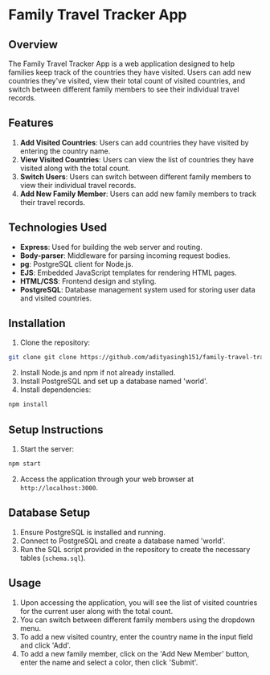 # Family Travel Tracker App

## Overview
The Family Travel Tracker App is a web application designed to help families keep track of the countries they have visited. Users can add new countries they've visited, view their total count of visited countries, and switch between different family members to see their individual travel records. 

## Features
1. **Add Visited Countries**: Users can add countries they have visited by entering the country name.
2. **View Visited Countries**: Users can view the list of countries they have visited along with the total count.
3. **Switch Users**: Users can switch between different family members to view their individual travel records.
4. **Add New Family Member**: Users can add new family members to track their travel records.

## Technologies Used
- **Express**: Used for building the web server and routing.
- **Body-parser**: Middleware for parsing incoming request bodies.
- **pg**: PostgreSQL client for Node.js.
- **EJS**: Embedded JavaScript templates for rendering HTML pages.
- **HTML/CSS**: Frontend design and styling.
- **PostgreSQL**: Database management system used for storing user data and visited countries.

## Installation
1. Clone the repository:
```bash
git clone git clone https://github.com/adityasingh151/family-travel-tracker-app.git

```
2. Install Node.js and npm if not already installed.
3. Install PostgreSQL and set up a database named 'world'.
4. Install dependencies:
```bash
npm install
```

## Setup Instructions
1. Start the server:
```bash
npm start
```
2. Access the application through your web browser at `http://localhost:3000`.

## Database Setup
1. Ensure PostgreSQL is installed and running.
2. Connect to PostgreSQL and create a database named 'world'.
3. Run the SQL script provided in the repository to create the necessary tables (`schema.sql`).

## Usage
1. Upon accessing the application, you will see the list of visited countries for the current user along with the total count.
2. You can switch between different family members using the dropdown menu.
3. To add a new visited country, enter the country name in the input field and click 'Add'.
4. To add a new family member, click on the 'Add New Member' button, enter the name and select a color, then click 'Submit'.




